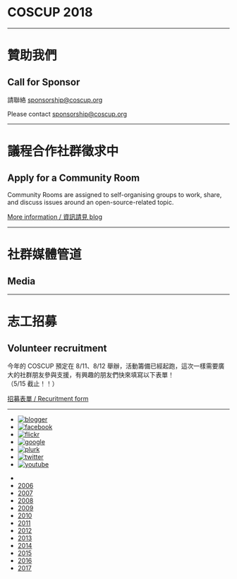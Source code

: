 <!-- .slide: id="home" -->

# COSCUP 2018

----

<!-- .slide: id="sponsor" -->

# 贊助我們
## Call for Sponsor

請聯絡 [sponsorship@coscup.org](mailto:sponsorship@coscup.org)

Please contact [sponsorship@coscup.org](mailto:sponsorship@coscup.org)

----

<!-- .slide: id="community" -->

# 議程合作社群徵求中
## Apply for a Community Room

Community Rooms are assigned to self-organising groups to work, share, and discuss issues around an open-source-related topic.

[More information / 資訊請見 blog](http://blog.coscup.org/2018/03/2018-community-room-application.html)

----

<!-- .slide: data-tbd="true" id="media" -->

# 社群媒體管道
## Media

----

<!-- .slide: id="volunteer" -->

# 志工招募
## Volunteer recruitment

今年的 COSCUP 預定在 8/11、8/12 舉辦，活動籌備已經起跑，這次一樣需要廣大的社群朋友參與支援，有興趣的朋友們快來填寫以下表單！  
（5/15 截止！！）

[招募表單 / Recuritment form](https://docs.google.com/forms/d/e/1FAIpQLSdHYdmjCFuVBCZKmeN_tp_I9rm4vkERHvK7gS0h1haTcxHDGg/viewform)

----

<!-- .slide: id="links" -->

<!-- # 社群網站連結 -->
- [![blogger](//2018.coscup.org/assets/icon-blogger.svg)](//blog.coscup.org/)
- [![facebook](//2018.coscup.org/assets/icon-facebook.svg)](https://www.facebook.com/coscup/)
- [![flickr](//2018.coscup.org/assets/icon-flickr.svg)](https://www.flickr.com/people/coscup)
- [![google](//2018.coscup.org/assets/icon-google.svg)](https://plus.google.com/+coscup/posts)
- [![plurk](//2018.coscup.org/assets/icon-plurk.svg)](https://www.plurk.com/coscup)
- [![twitter](//2018.coscup.org/assets/icon-twitter.svg)](https://twitter.com/coscup)
- [![youtube](//2018.coscup.org/assets/icon-youtube.svg)](https://www.youtube.com/user/thecoscup)

<!-- # 往年網站連結 -->
- <!-- .element: id="histories" -->
- [2006](//coscup.org/2006/)
- [2007](//coscup.org/2007/)
- [2008](//coscup.org/2008/)
- [2009](//coscup.org/2009/)
- [2010](//coscup.org/2010/)
- [2011](//coscup.org/2011/)
- [2012](//coscup.org/2012/)
- [2013](//coscup.org/2013/)
- [2014](//coscup.org/2014/)
- [2015](//coscup.org/2015/)
- [2016](//coscup.org/2016/)
- [2017](//coscup.org/2017/)